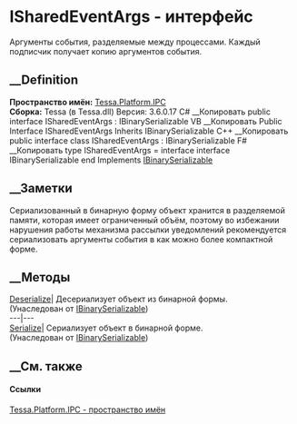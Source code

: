 # ISharedEventArgs - интерфейс
Аргументы события, разделяемые между процессами. Каждый подписчик получает
копию аргументов события.
## __Definition
 **Пространство имён:** [Tessa.Platform.IPC](N_Tessa_Platform_IPC.htm)  
 **Сборка:** Tessa (в Tessa.dll) Версия: 3.6.0.17
C# __Копировать
     public interface ISharedEventArgs : IBinarySerializable
VB __Копировать
     Public Interface ISharedEventArgs
    	Inherits IBinarySerializable
C++ __Копировать
     public interface class ISharedEventArgs : IBinarySerializable
F# __Копировать
     type ISharedEventArgs = 
        interface
            interface IBinarySerializable
        end
Implements
    [IBinarySerializable](T_Tessa_Platform_IBinarySerializable.htm)
##  __Заметки
Сериализованный в бинарную форму объект хранится в разделяемой памяти, которая
имеет ограниченный объём, поэтому во избежании нарушения работы механизма
рассылки уведомлений рекомендуется сериализовать аргументы события в как можно
более компактной форме.
## __Методы
[Deserialize](M_Tessa_Platform_IBinarySerializable_Deserialize.htm)|
Десериализует объект из бинарной формы.  
(Унаследован от
[IBinarySerializable](T_Tessa_Platform_IBinarySerializable.htm))  
---|---  
[Serialize](M_Tessa_Platform_IBinarySerializable_Serialize.htm)| Сериализует
объект в бинарной форме.  
(Унаследован от
[IBinarySerializable](T_Tessa_Platform_IBinarySerializable.htm))  
##  __См. также
#### Ссылки
[Tessa.Platform.IPC - пространство имён](N_Tessa_Platform_IPC.htm)
